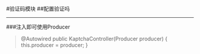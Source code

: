 #验证码模块
##配置验证吗
********
###注入即可使用Producer
> @Autowired
  	public KaptchaController(Producer producer) {
  		this.producer = producer;
  	}